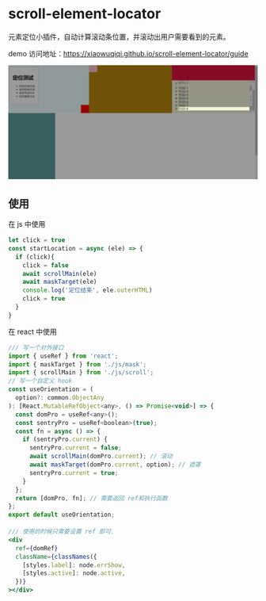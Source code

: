 # scroll-element-locator

元素定位小插件，自动计算滚动条位置，并滚动出用户需要看到的元素。

demo 访问地址：https://xiaowuqiqi.github.io/scroll-element-locator/guide

![image-20231210225248263](./README.assets/image-20231210225248263.png)

## 使用

在 js 中使用

```js
let click = true
const startLocation = async (ele) => {
  if (click){
    click = false
    await scrollMain(ele)
    await maskTarget(ele)
    console.log('定位结束', ele.outerHTML)
    click = true
  }
}
```

在 react 中使用

```jsx
/// 写一个对外接口
import { useRef } from 'react';
import { maskTarget } from './js/mask';
import { scrollMain } from './js/scroll';
// 写一个自定义 hook
const useOrientation = (
  option?: common.ObjectAny
): [React.MutableRefObject<any>, () => Promise<void>] => {
  const domPro = useRef<any>();
  const sentryPro = useRef<boolean>(true);
  const fn = async () => {
    if (sentryPro.current) {
      sentryPro.current = false;
      await scrollMain(domPro.current); // 滚动
      await maskTarget(domPro.current, option); // 遮罩
      sentryPro.current = true;
    }
  };
  return [domPro, fn]; // 需要返回 ref和执行函数
};
export default useOrientation;
 
/// 使用的时候只需要设置 ref 即可.
<div
  ref={domRef}
  className={classNames({
    [styles.label]: node.errShow,
    [styles.active]: node.active,
  })}
></div>
```

